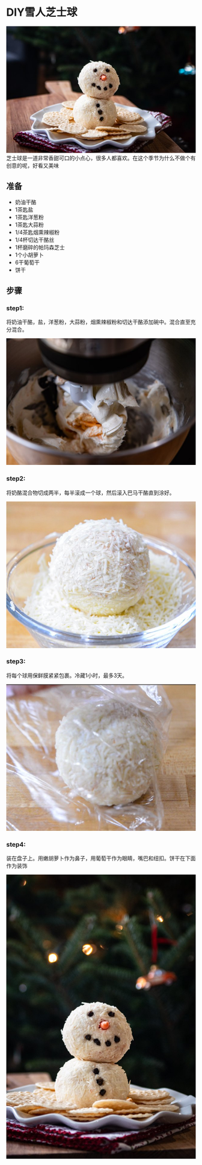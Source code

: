 # DIY雪人芝士球
<center>
    <img src="./image2/m0.jpg">
</center>
芝士球是一道非常香甜可口的小点心，很多人都喜欢。在这个季节为什么不做个有创意的呢，好看又美味

## 准备
* 奶油干酪
* 1茶匙盐
* 1茶匙洋葱粉
* 1茶匙大蒜粉
* 1/4茶匙烟熏辣椒粉
* 1/4杯切达干酪丝
* 1杯磨碎的帕玛森芝士
* 1个小胡萝卜
* 6干葡萄干
* 饼干

## 步骤
### step1:
将奶油干酪，盐，洋葱粉，大蒜粉，烟熏辣椒粉和切达干酪添加碗中。混合直至充分混合。
<center>
    <img src="./image2/m1.jpg">
</center>

### step2:
将奶酪混合物切成两半，每半滚成一个球，然后滚入巴马干酪直到涂好。
<center>
    <img src="./image2/m2.jpg">
</center>

### step3:
将每个球用保鲜膜紧紧包裹。冷藏1小时，最多3天。
<center>
    <img src="./image2/m3.jpg">
</center>

### step4:
装在盘子上。用嫩胡萝卜作为鼻子，用葡萄干作为眼睛，嘴巴和纽扣。饼干在下面作为装饰
<center>
    <img src="./image2/m4.jpg">
</center>




